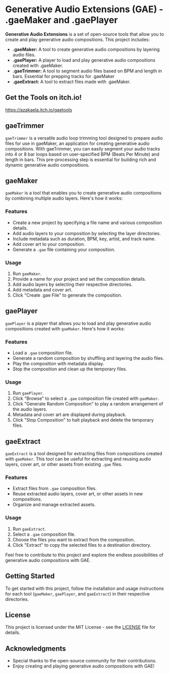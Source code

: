# Generative Audio Extensions (GAE) - .gaeMaker and .gaePlayer

**Generative Audio Extensions** is a set of open-source tools that allow you to create and play generative audio compositions. This project includes:

- **.gaeMaker:** A tool to create generative audio compositions by layering audio files.
- **.gaePlayer:** A player to load and play generative audio compositions created with .gaeMaker.
- **.gaeTrimmer:** A tool to segment audio files based on BPM and length in bars. Essential for prepping tracks for .gaeMaker
- **.gaeExtract:** A tool to extract files made with .gaeMaker.

## Get the Tools on itch.io!
https://azakaela.itch.io/gaetools

## gaeTrimmer
`gaeTrimmer` is a versatile audio loop trimming tool designed to prepare audio files for use in gaeMaker, an application for creating generative audio compositions. With gaeTrimmer, you can easily segment your audio tracks into 4 or 8 bar loops based on user-specified BPM (Beats Per Minute) and length in bars. This pre-processing step is essential for building rich and dynamic generative audio compositions.


## gaeMaker

`gaeMaker` is a tool that enables you to create generative audio compositions by combining multiple audio layers. Here's how it works:

### Features

- Create a new project by specifying a file name and various composition details.
- Add audio layers to your composition by selecting the layer directories.
- Include metadata such as duration, BPM, key, artist, and track name.
- Add cover art to your composition.
- Generate a `.gae` file containing your composition.

### Usage

1. Run `gaeMaker`.
2. Provide a name for your project and set the composition details.
3. Add audio layers by selecting their respective directories.
4. Add metadata and cover art.
5. Click "Create .gae File" to generate the composition.

## gaePlayer

`gaePlayer` is a player that allows you to load and play generative audio compositions created with `gaeMaker`. Here's how it works:

### Features

- Load a `.gae` composition file.
- Generate a random composition by shuffling and layering the audio files.
- Play the composition with metadata display.
- Stop the composition and clean up the temporary files.

### Usage

1. Run `gaePlayer`.
2. Click "Browse" to select a `.gae` composition file created with `gaeMaker`.
3. Click "Generate Random Composition" to play a random arrangement of the audio layers.
4. Metadata and cover art are displayed during playback.
5. Click "Stop Composition" to halt playback and delete the temporary files.

## gaeExtract

`gaeExtract` is a tool designed for extracting files from compositions created with `gaeMaker`. This tool can be useful for extracting and reusing audio layers, cover art, or other assets from existing `.gae` files.

### Features

- Extract files from `.gae` composition files.
- Reuse extracted audio layers, cover art, or other assets in new compositions.
- Organize and manage extracted assets.

### Usage

1. Run `gaeExtract`.
2. Select a `.gae` composition file.
3. Choose the files you want to extract from the composition.
4. Click "Extract" to copy the selected files to a destination directory.

Feel free to contribute to this project and explore the endless possibilities of generative audio compositions with GAE.

## Getting Started

To get started with this project, follow the installation and usage instructions for each tool (`gaeMaker`, `gaePlayer`, and `gaeExtract`) in their respective directories.

## License

This project is licensed under the MIT License - see the [LICENSE](LICENSE) file for details.

## Acknowledgments

- Special thanks to the open-source community for their contributions.
- Enjoy creating and playing generative audio compositions with GAE!
